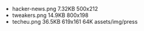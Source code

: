  - hacker-news.png 7.32KB 500x212
 - tweakers.png 14.9KB 800x198
 - techeu.png 36.5KB 619x161
 64K	assets/img/press

